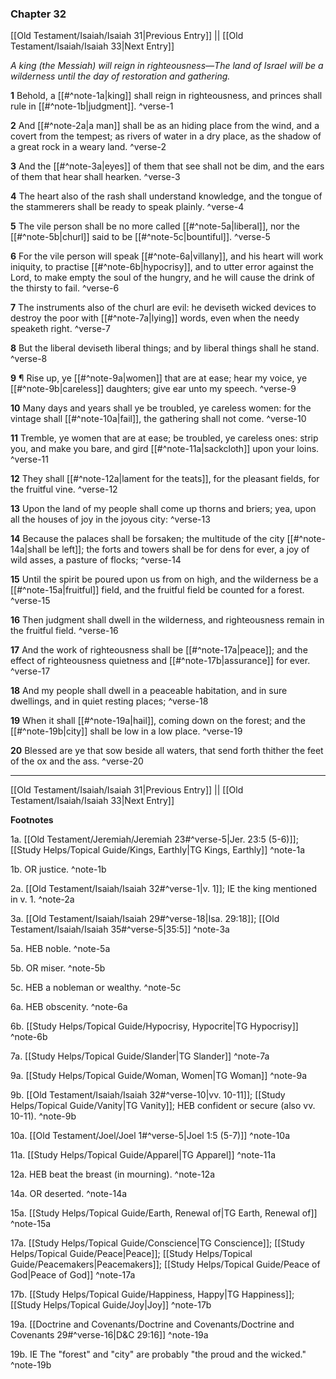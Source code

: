 ### Chapter 32

[[Old Testament/Isaiah/Isaiah 31|Previous Entry]]  ||  [[Old Testament/Isaiah/Isaiah 33|Next Entry]]

*A king (the Messiah) will reign in righteousness—The land of Israel will be a wilderness until the day of restoration and gathering.*

**1**  Behold, a [[#^note-1a|king]] shall reign in righteousness, and princes shall rule in [[#^note-1b|judgment]]. ^verse-1

**2**  And [[#^note-2a|a man]] shall be as an hiding place from the wind, and a covert from the tempest; as rivers of water in a dry place, as the shadow of a great rock in a weary land. ^verse-2

**3**  And the [[#^note-3a|eyes]] of them that see shall not be dim, and the ears of them that hear shall hearken. ^verse-3

**4**  The heart also of the rash shall understand knowledge, and the tongue of the stammerers shall be ready to speak plainly. ^verse-4

**5**  The vile person shall be no more called [[#^note-5a|liberal]], nor the [[#^note-5b|churl]] said to be [[#^note-5c|bountiful]]. ^verse-5

**6**  For the vile person will speak [[#^note-6a|villany]], and his heart will work iniquity, to practise [[#^note-6b|hypocrisy]], and to utter error against the Lord, to make empty the soul of the hungry, and he will cause the drink of the thirsty to fail. ^verse-6

**7**  The instruments also of the churl are evil: he deviseth wicked devices to destroy the poor with [[#^note-7a|lying]] words, even when the needy speaketh right. ^verse-7

**8**  But the liberal deviseth liberal things; and by liberal things shall he stand. ^verse-8

**9**  ¶ Rise up, ye [[#^note-9a|women]] that are at ease; hear my voice, ye [[#^note-9b|careless]] daughters; give ear unto my speech. ^verse-9

**10**  Many days and years shall ye be troubled, ye careless women: for the vintage shall [[#^note-10a|fail]], the gathering shall not come. ^verse-10

**11**  Tremble, ye women that are at ease; be troubled, ye careless ones: strip you, and make you bare, and gird [[#^note-11a|sackcloth]] upon your loins. ^verse-11

**12**  They shall [[#^note-12a|lament for the teats]], for the pleasant fields, for the fruitful vine. ^verse-12

**13**  Upon the land of my people shall come up thorns and briers; yea, upon all the houses of joy in the joyous city: ^verse-13

**14**  Because the palaces shall be forsaken; the multitude of the city [[#^note-14a|shall be left]]; the forts and towers shall be for dens for ever, a joy of wild asses, a pasture of flocks; ^verse-14

**15**  Until the spirit be poured upon us from on high, and the wilderness be a [[#^note-15a|fruitful]] field, and the fruitful field be counted for a forest. ^verse-15

**16**  Then judgment shall dwell in the wilderness, and righteousness remain in the fruitful field. ^verse-16

**17**  And the work of righteousness shall be [[#^note-17a|peace]]; and the effect of righteousness quietness and [[#^note-17b|assurance]] for ever. ^verse-17

**18**  And my people shall dwell in a peaceable habitation, and in sure dwellings, and in quiet resting places; ^verse-18

**19**  When it shall [[#^note-19a|hail]], coming down on the forest; and the [[#^note-19b|city]] shall be low in a low place. ^verse-19

**20**  Blessed are ye that sow beside all waters, that send forth thither the feet of the ox and the ass. ^verse-20


---
[[Old Testament/Isaiah/Isaiah 31|Previous Entry]]  ||  [[Old Testament/Isaiah/Isaiah 33|Next Entry]]


**Footnotes**


1a. [[Old Testament/Jeremiah/Jeremiah 23#^verse-5|Jer. 23:5 (5-6)]]; [[Study Helps/Topical Guide/Kings, Earthly|TG Kings, Earthly]] ^note-1a

1b. OR justice. ^note-1b

2a. [[Old Testament/Isaiah/Isaiah 32#^verse-1|v. 1]]; IE the king mentioned in v. 1. ^note-2a

3a. [[Old Testament/Isaiah/Isaiah 29#^verse-18|Isa. 29:18]]; [[Old Testament/Isaiah/Isaiah 35#^verse-5|35:5]] ^note-3a

5a. HEB noble. ^note-5a

5b. OR miser. ^note-5b

5c. HEB a nobleman or wealthy. ^note-5c

6a. HEB obscenity. ^note-6a

6b. [[Study Helps/Topical Guide/Hypocrisy, Hypocrite|TG Hypocrisy]] ^note-6b

7a. [[Study Helps/Topical Guide/Slander|TG Slander]] ^note-7a

9a. [[Study Helps/Topical Guide/Woman, Women|TG Woman]] ^note-9a

9b. [[Old Testament/Isaiah/Isaiah 32#^verse-10|vv. 10-11]]; [[Study Helps/Topical Guide/Vanity|TG Vanity]]; HEB confident or secure (also vv. 10-11).  ^note-9b

10a. [[Old Testament/Joel/Joel 1#^verse-5|Joel 1:5 (5-7)]] ^note-10a

11a. [[Study Helps/Topical Guide/Apparel|TG Apparel]] ^note-11a

12a. HEB beat the breast (in mourning). ^note-12a

14a. OR deserted. ^note-14a

15a. [[Study Helps/Topical Guide/Earth, Renewal of|TG Earth, Renewal of]] ^note-15a

17a. [[Study Helps/Topical Guide/Conscience|TG Conscience]]; [[Study Helps/Topical Guide/Peace|Peace]]; [[Study Helps/Topical Guide/Peacemakers|Peacemakers]]; [[Study Helps/Topical Guide/Peace of God|Peace of God]] ^note-17a

17b. [[Study Helps/Topical Guide/Happiness, Happy|TG Happiness]]; [[Study Helps/Topical Guide/Joy|Joy]] ^note-17b

19a. [[Doctrine and Covenants/Doctrine and Covenants/Doctrine and Covenants 29#^verse-16|D&C 29:16]] ^note-19a

19b. IE The "forest" and "city" are probably "the proud and the wicked." ^note-19b